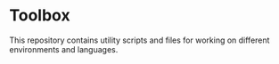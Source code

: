 # Toolbox
This repository contains utility scripts and files for working on different environments and languages.